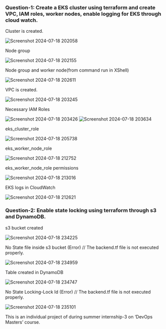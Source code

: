 ### Question-1: Create a EKS cluster using terraform and create VPC, IAM roles, worker nodes, enable logging for EKS through cloud watch.

Cluster is created.

![Screenshot 2024-07-18 202058](https://github.com/user-attachments/assets/f7269a1e-ecee-487f-9c11-ceb866236633)

Node group

![Screenshot 2024-07-18 202155](https://github.com/user-attachments/assets/622b5bf5-f476-4bc1-996e-e7f5cef4dbdf)

Node group and worker node(from command run in XShell)

![Screenshot 2024-07-18 202611](https://github.com/user-attachments/assets/ad7669b4-d94d-44db-807b-eff940e3f03d)

VPC is created.

![Screenshot 2024-07-18 203245](https://github.com/user-attachments/assets/614ae0b3-f9d2-4c7a-a65d-28a2379c4e30)

Necessary IAM Roles

![Screenshot 2024-07-18 203426](https://github.com/user-attachments/assets/2e23ac74-3647-450e-8865-de2e5bcfedaa)
![Screenshot 2024-07-18 203634](https://github.com/user-attachments/assets/4221f2bf-a318-4147-b217-612c6a435d5e)

eks_cluster_role

![Screenshot 2024-07-18 205738](https://github.com/user-attachments/assets/cb9cb3b2-ae66-48bc-ac5c-76035d4ccf7a)

eks_worker_node_role

![Screenshot 2024-07-18 212752](https://github.com/user-attachments/assets/878d7dcc-64be-438c-96bc-b3603be9078e)

eks_worker_node_role permissions

![Screenshot 2024-07-18 213016](https://github.com/user-attachments/assets/df2499d1-3abe-4b07-9e06-694a6df94c5c)

EKS logs in CloudWatch

![Screenshot 2024-07-18 212621](https://github.com/user-attachments/assets/1c12cc2d-3883-407d-b92f-d0e6326845a2)


### Question-2: Enable state locking using terraform through s3 and DynamoDB.

s3 bucket created

![Screenshot 2024-07-18 234225](https://github.com/user-attachments/assets/f61412df-65b1-4fe1-9db0-3543a3f2e976)

No State file inside s3 bucket (Error) // The backend.tf file is not executed properly.

![Screenshot 2024-07-18 234959](https://github.com/user-attachments/assets/ded00972-e6d7-41bb-8ed8-e89b8ccfddfd)

Table created in DynamoDB

![Screenshot 2024-07-18 234747](https://github.com/user-attachments/assets/0cc29370-37c2-4af2-879e-978e4c65180c)

No State Locking-Lock Id (Error) // The backend.tf file is not executed properly.

![Screenshot 2024-07-18 235101](https://github.com/user-attachments/assets/cdc15d66-9401-4e5f-96c9-c2f2207a61f4)

This is an individual project of during summer internship-3 on ‘DevOps Masters’ course.
